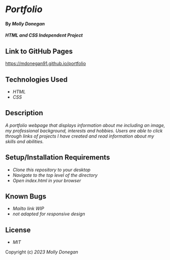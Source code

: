 # _Portfolio_

#### By _**Molly Donegan**_

#### _HTML and CSS Independent Project_

## Link to GitHub Pages

https://mdonegan91.github.io/portfolio

## Technologies Used

* _HTML_
* _CSS_

## Description

_A portfolio webpage that displays information about me including an image, my professional background, interests and hobbies. Users are able to click through links of projects I have created and read information about my skills and abilities._

## Setup/Installation Requirements

* _Clone this repository to your desktop_
* _Navigate to the top level of the directory_
* _Open index.html in your browser_

## Known Bugs

* _Mailto link WIP_
* _not adapted for responsive design_

## License

* _MIT_

Copyright (c) _2023_ _Molly Donegan_
